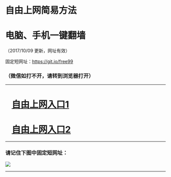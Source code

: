 ﻿# 自由上网简易方法

# 电脑、手机一键翻墙

（2017/10/09 更新，网址有效）

固定短网址：https://git.io/free99

### （微信如打不开，请转到浏览器打开）


***





# &nbsp;&nbsp; <a href="http://ft2380727528.fwq-tz-1001.info/fwqtz01.html?t=100900116024 " target="_blank">自由上网入口1</a>
# &nbsp;&nbsp; <a href="http://ft269520024.fwq-tz-1002.info/fwqtz02.html?t=100900127496 " target="_blank">自由上网入口2</a>
***

### 请记住下图中固定短网址：

<img src="https://s3-us-west-2.amazonaws.com/fwq-1001/yjfq-20170905okok.png" /> 


***

